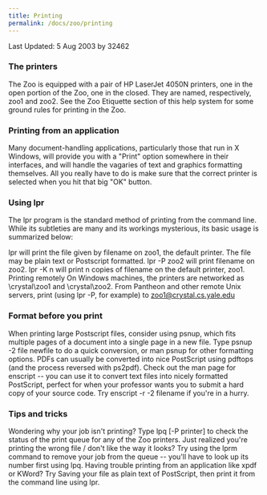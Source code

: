 ```yaml
---
title: Printing
permalink: /docs/zoo/printing
---
```

Last Updated: 5 Aug 2003 by 32462

### The printers
The Zoo is equipped with a pair of HP LaserJet 4050N printers, one in the open portion of the Zoo, one in the closed. They are named, respectively, zoo1 and zoo2. See the Zoo Etiquette section of this help system for some ground rules for printing in the Zoo.

### Printing from an application
Many document-handling applications, particularly those that run in X Windows, will provide you with a "Print" option somewhere in their interfaces, and will handle the vagaries of text and graphics formatting themselves. All you really have to do is make sure that the correct printer is selected when you hit that big "OK" button.

### Using lpr
The lpr program is the standard method of printing from the command line. While its subtleties are many and its workings mysterious, its basic usage is summarized below:

lpr <filename> will print the file given by filename on zoo1, the default printer. The file may be plain text or Postscript formatted.
lpr -P zoo2 <filename> will print filename on zoo2.
lpr -K n <filename> will print n copies of filename on the default printer, zoo1.
Printing remotely
On Windows machines, the printers are networked as
\\crystal\zoo1 and \\crystal\zoo2.
From Pantheon and other remote Unix servers, print (using lpr -P, for example) to
zoo1@crystal.cs.yale.edu

### Format before you print
When printing large Postscript files, consider using psnup, which fits multiple pages of a document into a single page in a new file. Type psnup -2 file newfile to do a quick conversion, or man psnup for other formatting options. PDFs can usually be converted into nice PostScript using pdftops (and the process reversed with ps2pdf).
Check out the man page for enscript -- you can use it to convert text files into nicely formatted PostScript, perfect for when your professor wants you to submit a hard copy of your source code. Try enscript -r -2 filename if you're in a hurry.

### Tips and tricks
Wondering why your job isn't printing? Type lpq [-P printer] to check the status of the print queue for any of the Zoo printers.
Just realized you're printing the wrong file / don't like the way it looks? Try using the lprm command to remove your job from the queue -- you'll have to look up its number first using lpq.
Having trouble printing from an application like xpdf or KWord? Try Saving your file as plain text of PostScript, then print it from the command line using lpr.